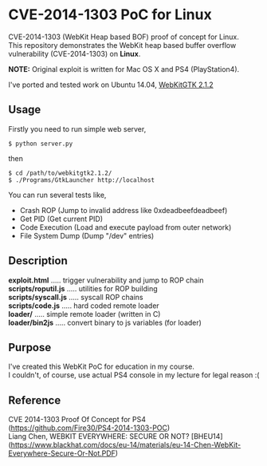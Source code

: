 # CVE-2014-1303 PoC for Linux
CVE-2014-1303 (WebKit Heap based BOF) proof of concept for Linux.  
This repository demonstrates the WebKit heap based buffer overflow vulnerability (CVE-2014-1303) on **Linux**.  

**NOTE:** Original exploit is written for Mac OS X and PS4 (PlayStation4).  

I've ported and tested work on Ubuntu 14.04, [WebKitGTK 2.1.2](https://webkitgtk.org/releases/)  

## Usage
Firstly you need to run simple web server,  
```
$ python server.py
```  
then  
```
$ cd /path/to/webkitgtk2.1.2/
$ ./Programs/GtkLauncher http://localhost
```
You can run several tests like,  
- Crash ROP (Jump to invalid address like 0xdeadbeefdeadbeef)
- Get PID (Get current PID)
- Code Execution (Load and execute payload from outer network)  
- File System Dump (Dump "/dev" entries)  

## Description
**exploit.html**           .....  trigger vulnerability and jump to ROP chain  
**scripts/roputil.js**     .....  utilities for ROP building  
**scripts/syscall.js**     .....  syscall ROP chains  
**scripts/code.js**        .....  hard coded remote loader  
**loader/**                .....  simple remote loader (written in C)  
**loader/bin2js**          .....  convert binary to js variables (for loader)  

## Purpose
I've created this WebKit PoC for education in my course.    
I couldn't, of course, use actual PS4 console in my lecture for legal reason :(  

## Reference
CVE 2014-1303 Proof Of Concept for PS4  
(https://github.com/Fire30/PS4-2014-1303-POC)  
Liang Chen, WEBKIT EVERYWHERE: SECURE OR NOT? [BHEU14]   
(https://www.blackhat.com/docs/eu-14/materials/eu-14-Chen-WebKit-Everywhere-Secure-Or-Not.PDF)
